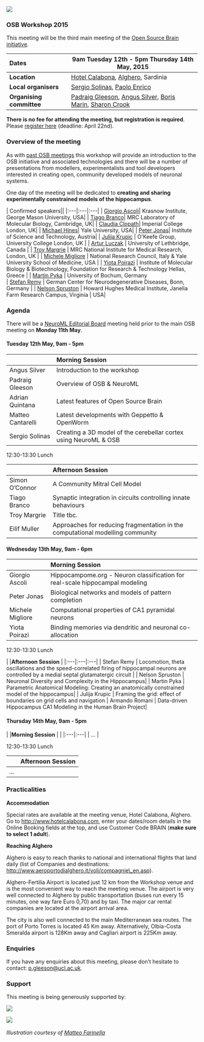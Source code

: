 ![](https://raw.githubusercontent.com/OpenSourceBrain/OSB_Documentation/master/resources/images/osb2015.png)

### OSB Workshop 2015

This meeting will be the third main meeting of the [Open Source Brain initiative](http://www.opensourcebrain.org).


| Dates | **9am Tuesday 12th - 5pm Thursday 14th May, 2015** |
| :------|-------|
| **Location** | [Hotel Calabona](http://www.hotelcalabona.com/), [Alghero](http://www.alghero-turismo.it/en/), Sardinia |
| **Local organisers** | [Sergio Solinas](/users/23), [Paolo Enrico](/users/510) |
| **Organising committee** | [Padraig Gleeson](/users/4), [Angus Silver](/users/6), [Boris Marin](/users/67), [Sharon Crook](/users/8) |

**There is no fee for attending the meeting, but registration is required**. Please [register here](https://docs.google.com/forms/d/1eklsg3r6lK8vMP9DkX1HhGoTMzkX9Fk2Yi6IMNnj_Pc/viewform?usp=send_form) (deadline: April 22nd).

### Overview of the meeting

As with [past OSB meetings](http://www.opensourcebrain.org/docs#Meetings) this workshop will provide an introduction to the OSB initiative and associated technologies and there will be a number of presentations from modellers, experimentalists and tool developers interested in creating open, community developed models of neuronal systems.  

One day of the meeting will be dedicated to **creating and sharing experimentally constrained models of the hippocampus**.


| Confirmed speakers||
|:---|:---|:---|
| [Giorgio Ascoli](http://krasnow1.gmu.edu/cn3/ascoli/)| Krasnow Institute, George Mason University, USA| 
| [Tiago Branco](http://www2.mrc-lmb.cam.ac.uk/group-leaders/a-to-g/tiago-branco)|  MRC Laboratory of Molecular Biology, Cambridge, UK| 
| [Claudia Clopath](http://www.bg.ic.ac.uk/research/c.clopath/)| Imperial College London, UK| 
| [Michael Hines](http://www.neuron.yale.edu/neuron)| Yale University, USA| 
| [Peter Jonas](http://ist.ac.at/research/research-groups/jonas-group/)| Institute of Science and Technology, Austria|
| [Julija Krupic](https://www.ucl.ac.uk/cdb/research/okeefe) | O'Keefe Group, University College London, UK | 
| [Artur Luczak](http://lethbridgebraindynamics.com/artur_luczak) | University of Lethbridge, Canada | 
| [Troy Margrie](http://www.nimr.mrc.ac.uk/research/troy-margrie/) |  MRC National Institute for Medical Research, London, UK | 
| [Michele Migliore](http://www.pa.ibf.cnr.it/personale/migliore/index.html) | National Research Council, Italy & Yale University School of Medicine, USA | 
| [Yiota Poirazi](http://dendrites.gr) | Institute of Molecular Biology & Biotechnology, Foundation for Research & Technology Hellas, Greece | 
| [Martin Pyka](http://cns.mrg1.rub.de/index.php/people/128-martin-pyka) | University of Bochum, Germany<br/>
| [Stefan Remy](http://www.dzne.de/en/sites/bonn/research-groups/remy.html) | German Center for Neurodegenerative Diseases, Bonn, Germany | 
| [Nelson Spruston](http://janelia.org/people/administration/nelson-spruston) | Howard Hughes Medical Institute, Janelia Farm Research Campus, Virginia |  USA| 

### Agenda

There will be a [NeuroML Editorial Board](http://www.neuroml.org/editors.php) meeting held prior to the main OSB meeting on **Monday 11th May**. 


#### Tuesday 12th May, 9am - 5pm

| |**Morning Session** |
|:---|:---|
| Angus Silver 	 | 	Introduction to the workshop | 
| Padraig Gleeson  | 	Overview of OSB & NeuroML 	 | 
| Adrian Quintana  | 	Latest features of Open Source Brain | 
| Matteo Cantarelli  | 	Latest developments with Geppetto & OpenWorm | 
| Sergio Solinas 	| Creating a 3D model of the cerebellar cortex using NeuroML & OSB |

12:30-13:30  Lunch

| |**Afternoon Session** | 
|:---|:---|
| Simon O’Connor	| A Community Mitral Cell Model| 
| Tiago Branco		| Synaptic integration in circuits controlling innate behaviours| 		
| Troy Margrie	| 	Title tbc. | 
| Eilif Muller	| 	Approaches for reducing fragmentation in the computational modelling community| 


#### Wednesday 13th May, 9am - 6pm

| |**Morning Session** | 
|:---|:---|
| Giorgio Ascoli	| 	Hippocampome.org - Neuron classification for real-scale hippocampal modeling | 
| Peter Jonas	| 	Biological networks and models of pattern completion  | 
| Michele Migliore | 	Computational properties of CA1 pyramidal neurons| 
| Yiota Poirazi	| 	Binding memories via dendritic and neuronal co-allocation| 

12:30-13:30  Lunch

| |**Afternoon Session** | 
|:---|:---|:---|
| Stefan Remy	 | 	Locomotion, theta oscillations and the speed-correlated firing of hippocampal neurons are controlled by a medial septal glutamatergic circuit | 
| Nelson Spruston	|  Neuronal Diversity and Complexity in the Hippocampus| 
| Martin Pyka	| 	Parametric Anatomical Modeling: Creating an anatomically constrained model of the hippocampus| 
| Julija Krupic	| 	Framing the grid: effect of boundaries on grid cells and navigation
| Armando Romani | 	Data-driven Hippocampus CA1 Modeling in the Human Brain Project| 


#### Thursday 14th May, 9am - 5pm

| |**Morning Session** | |
|:---|:---|
| *...* | 

12:30-13:30  Lunch

| |**Afternoon Session** | 
|:---|:---|
| *...* | 




### Practicalities 

**Accommodation**

Special rates are available at the meeting venue, Hotel Calabona, Alghero. Go to http://www.hotelcalabona.com, enter your dates/room details in the Online Booking fields at the top, and use Customer Code BRAIN (**make sure to select 1 adult**). 

**Reaching Alghero**

Alghero is easy to reach thanks to national and international flights that land daily (list of Companies and destinations: http://www.aeroportodialghero.it/voli/compagnie\_en.asp).

Alghero-Fertilia Airport is located just 12 km from the Workshop venue and is the most convenient way to reach the meeting venue. The airport is very well connected to Alghero by public transportation (buses run every 15 minutes, one way fare Euro 0,70) and by taxi. The major car rental companies are located at the airport arrival area.

The city is also well connected to the main Mediterranean sea routes. The port of Porto Torres is located 45 Km away. Alternatively, Olbia-Costa Smeralda airport is 128Km away and Cagliari airport is 225Km away.

### Enquiries

If you have any enquiries about this meeting, please don’t hesitate to contact: p.gleeson@ucl.ac.uk.

### Support

This meeting is being generously supported by:

![](http://www.opensourcebrain.org/images/wellcomelogo.png) 

![](http://www.neuroml.org/images/nih.png)
&nbsp;

*Illustration courtesy of [Matteo Farinella](https://matteofarinella.wordpress.com) &nbsp;*
